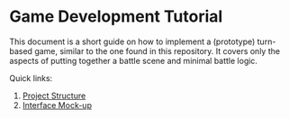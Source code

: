 # Game Development Tutorial

This document is a short guide on how to implement a (prototype) turn-based game, similar to the one found in this repository.
It covers only the aspects of putting together a battle scene and minimal battle logic.

Quick links:

1. [Project Structure](./step-1/README.md)
2. [Interface Mock-up](./step-2/README.md)
